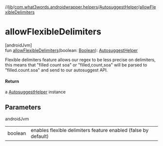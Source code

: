 //[lib](../../../index.md)/[com.what3words.androidwrapper.helpers](../index.md)/[AutosuggestHelper](index.md)/[allowFlexibleDelimiters](allow-flexible-delimiters.md)

# allowFlexibleDelimiters

[androidJvm]\
fun [allowFlexibleDelimiters](allow-flexible-delimiters.md)(boolean: [Boolean](https://kotlinlang.org/api/latest/jvm/stdlib/kotlin/-boolean/index.html)): [AutosuggestHelper](index.md)

Flexible delimiters feature allows our regex to be less precise on delimiters, this means that "filled count soa" or "filled,count,soa" will be parsed to "filled.count.soa" and send to our autosuggest API.

#### Return

a [AutosuggestHelper](index.md) instance

## Parameters

androidJvm

| | |
|---|---|
| boolean | enables flexible delimiters feature enabled (false by default) |

